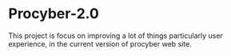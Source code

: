 # Procyber-2.0
This project is focus on improving a lot of things particularly user experience, in the current version of procyber web site.
